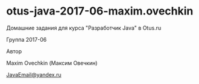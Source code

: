 # otus-java-2017-06-maxim.ovechkin
Домашние задания для курса "Разработчик Java" в Otus.ru

Группа 2017-06

Автор

Maxim Ovechkin (Максим Овечкин)

JavaEmail@yandex.ru
